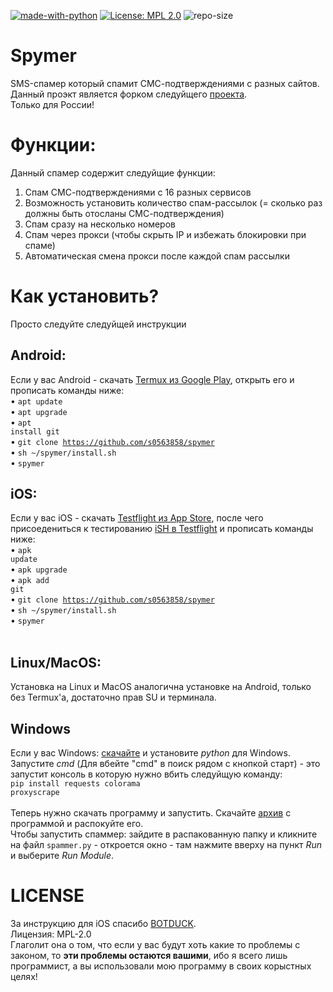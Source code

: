 [![made-with-python](https://img.shields.io/badge/Made%20with-Python-1f425f.svg)](https://www.python.org/) [![License: MPL 2.0](https://img.shields.io/badge/License-MPL%202.0-brightgreen.svg)](https://opensource.org/licenses/MPL-2.0) ![repo-size](https://img.shields.io/github/repo-size/fsystem88/spymer)

# Spymer
SMS-спамер который спамит СМС-подтверждениями с разных сайтов.<br>
Данный проэкт является форком следуйщего <a href="https://github.com/FSystem88/spymer">проекта</a>.<br>
Только для России!<br>

# Функции:
Данный спамер содержит следуйщие функции:
1. Спам СМС-подтверждениями с 16 разных сервисов
2. Возможность установить количество спам-рассылок (= сколько раз должны быть отосланы СМС-подтверждения)
3. Спам сразу на несколько номеров
4. Спам через прокси (чтобы скрыть IP и избежать блокировки при спаме)
5. Автоматическая смена прокси после каждой спам рассылки

# Как установить?
Просто следуйте следуйщей инструкции<br>
## Android:
Если у вас Android - скачать <a href="https://play.google.com/store/apps/details?id=com.termux&hl=ru">Termux из Google Play</a>, открыть его и прописать команды ниже:<br>
• <code>apt update</code><br>
• <code>apt upgrade</code><br>
• <code>apt install git</code><br>
• <code>git clone https://github.com/s0563858/spymer</code><br>
• <code>sh ~/spymer/install.sh</code><br>
• <code>spymer</code><br>
  
## iOS:
Если у вас iOS - скачать <a href="https://apps.apple.com/ru/app/testflight/id899247664">Testflight из App Store</a>, после чего присоедениться к тестированию <a href="https://testflight.apple.com/join/97i7KM8O">iSH в Testflight</a> и прописать команды ниже:<br>
• <code>apk update</code><br>
• <code>apk upgrade</code><br>
• <code>apk add git</code><br>
• <code>git clone https://github.com/s0563858/spymer</code><br>
• <code>sh ~/spymer/install.sh</code><br>
• <code>spymer</code><br>
<br>
## Linux/MacOS:
Установка на Linux и MacOS аналогична установке на Android, только без Termux'a, достаточно прав SU и терминала.<br>

## Windows
Если у вас Windows: <a href="https://www.python.org/downloads/">скачайте</a> и установите *python* для Windows. <br>
Запустите *cmd* (Для вбейте "cmd" в поиск рядом с кнопкой старт) - это запустит консоль в которую нужно вбить следуйщую команду:<br>
<code>pip install requests colorama proxyscrape </code><br><br>
Теперь нужно скачать программу и запустить. Скачайте <a href="https://github.com/s0563858/spymer/archive/master.zip">архив</a> с программой и распокуйте его.<br>
Чтобы запустить спаммер: зайдите в распакованную папку и кликните на файл <code>spammer.py</code> - откроется окно - там нажмите вверху на пункт *Run* и выберите *Run Module*.<br>
 





# LICENSE
За инструкцию для iOS спасибо <a href="https://github.com/botduck">BOTDUCK</a>.<br>
Лицензия: MPL-2.0<br>
Глаголит она о том, что если у вас будут хоть какие то проблемы с законом, то <b>эти проблемы остаются вашими</b>, ибо я всего лишь программист, а вы использовали мою программу в своих корыстных целях!
